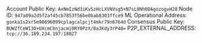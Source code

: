 Account Public Key: `AxNmIzNd3iKvSzHcLXVNVsg5+N7sL0Nh0DAgozogvH28`
Node ID: `947a89a2d5f2af45cb7853f56be0bab8303ffce9`
ML Operational Address: `gonka1s2xr5m98696099cplagcalpcjt4mkr79n6764d`
Consensus Public Key: `BUWZfCeWI3O+UXcmCbnjacmi0RY0PzX/8aJKdy3rP48=`
P2P_EXTERNAL_ADDRESS: `tcp://36.189.234.197:18027`
